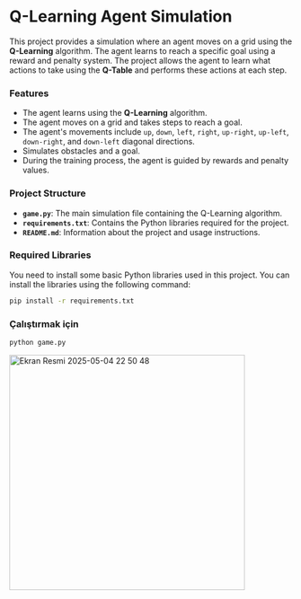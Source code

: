 # Q-Learning Agent Simulation

This project provides a simulation where an agent moves on a grid using the **Q-Learning** algorithm. The agent learns to reach a specific goal using a reward and penalty system. The project allows the agent to learn what actions to take using the **Q-Table** and performs these actions at each step.

### Features
- The agent learns using the **Q-Learning** algorithm.
- The agent moves on a grid and takes steps to reach a goal.
- The agent's movements include `up`, `down`, `left`, `right`, `up-right`, `up-left`, `down-right`, and `down-left` diagonal directions.
- Simulates obstacles and a goal.
- During the training process, the agent is guided by rewards and penalty values.

### Project Structure

- **`game.py`**: The main simulation file containing the Q-Learning algorithm.
- **`requirements.txt`**: Contains the Python libraries required for the project.
- **`README.md`**: Information about the project and usage instructions.

### Required Libraries

You need to install some basic Python libraries used in this project. You can install the libraries using the following command:

```bash
pip install -r requirements.txt
```
### Çalıştırmak için
```bash
python game.py
```
<img width="419" alt="Ekran Resmi 2025-05-04 22 50 48" src="https://github.com/user-attachments/assets/8b03fd36-a6b4-4b9b-bda3-a9a3bbff129f" />
